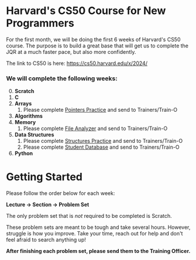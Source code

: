 # Harvard's CS50 Course for New Programmers

For the first month, we will be doing the first 6 weeks of Harvard's CS50 course. The purpose is to build a great base that will get us to complete the JQR at a much faster pace, but also more confidently. 

The link to CS50 is here: https://cs50.harvard.edu/x/2024/

### We will complete the following weeks:

0. **Scratch**
1. **C**
2. **Arrays**
   1. Please complete [Pointers Practice](../problems/pointers.md) and send to Trainers/Train-O
3. **Algorithms**
4. **Memory**
   1. Please complete [File Analyzer](../problems/fileAnalyzer.md) and send to Trainers/Train-O
5. **Data Structures**
   1. Please complete [Structures Practice](../problems/structsPractice.md) and send to Trainers/Train-O
   2. Please complete [Student Database](../problems/studentDatabase.md) and send to Trainers/Train-O
6. **Python**


# Getting Started

Please follow the order below for each week:

**Lecture -> Section -> Problem Set**

The only problem set that is *not* required to be completed is Scratch.

These problem sets are meant to be tough and take several hours. However, struggle is how you improve. Take your time, reach out for help and don't feel afraid to search anything up!


**After finishing each problem set, please send them to the Training Officer.**